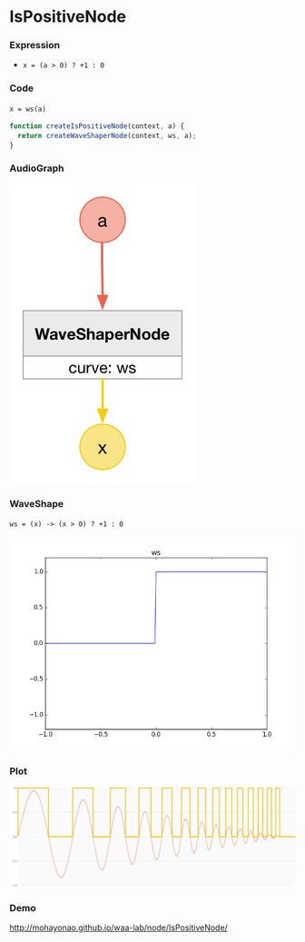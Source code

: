 # IsPositiveNode

### Expression

- `x = (a > 0) ? +1 : 0`

### Code

`x = ws(a)`

```js
function createIsPositiveNode(context, a) {
  return createWaveShaperNode(context, ws, a);
}
```

### AudioGraph

![](is-positive-node.png)

### WaveShape

`ws = (x) -> (x > 0) ? +1 : 0`

![](is-positive-wave-shape.png)

### Plot

![](is-positive-node-plot.png)

### Demo

http://mohayonao.github.io/waa-lab/node/IsPositiveNode/
